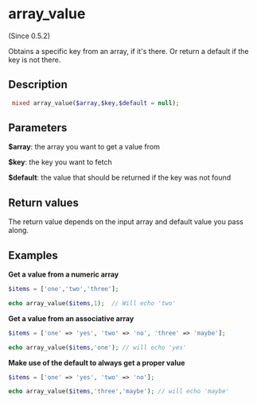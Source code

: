 # array_value
(Since 0.5.2)
 
Obtains a specific key from an array, if it's there. Or return a default if the key is not there.
 
## Description

```php
 mixed array_value($array,$key,$default = null);
```

## Parameters
**$array**: the array you want to get a value from

**$key**: the key you want to fetch

**$default**: the value that should be returned if the key was not found

## Return values
The return value depends on the input array and default value you pass along.

## Examples
**Get a value from a numeric array**
```php
$items = ['one','two','three'];

echo array_value($items,1);  // Will echo 'two'
```

**Get a value from an associative array**
```php
$items = ['one' => 'yes', 'two' => 'no', 'three' => 'maybe'];

echo array_value($items,'one'); // will echo 'yes'
```

**Make use of the default to always get a proper value**
```php
$items = ['one' => 'yes', 'two' => 'no'];

echo array_value($items,'three','maybe'); // will echo 'maybe'
```
